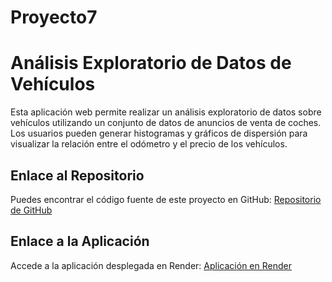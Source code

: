 # Proyecto7

# Análisis Exploratorio de Datos de Vehículos

Esta aplicación web permite realizar un análisis exploratorio de datos sobre vehículos utilizando un conjunto de datos de anuncios de venta de coches. Los usuarios pueden generar histogramas y gráficos de dispersión para visualizar la relación entre el odómetro y el precio de los vehículos.

## Enlace al Repositorio

Puedes encontrar el código fuente de este proyecto en GitHub: [Repositorio de GitHub](https://github.com/juanfemorales86/Proyecto7.git)

## Enlace a la Aplicación

Accede a la aplicación desplegada en Render: [Aplicación en Render](https://proyecto7-iec9.onrender.com)